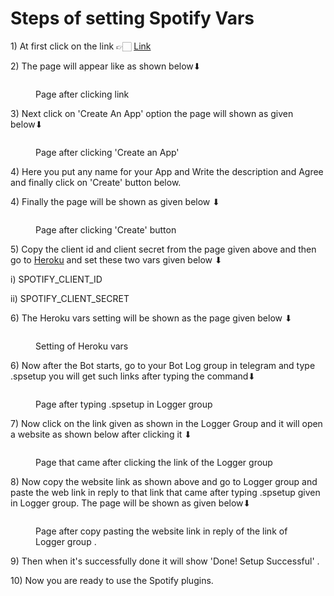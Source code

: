 # Steps of setting Spotify Vars

1\) At first click on the link 👉🏻 [Link](https://developer.spotify.com/dashboard/login)

2\) The page will appear like as shown below⬇

<figure><img src="https://telegra.ph/file/1c9c99833e327c1027d3e.jpg" alt=""><figcaption><p>Page after clicking link</p></figcaption></figure>

3\) Next click on 'Create An App' option the page will shown as given below⬇

<figure><img src="https://telegra.ph/file/8b4e50914e2a8b0c7e3f2.jpg" alt=""><figcaption><p>Page after clicking 'Create an App'</p></figcaption></figure>

4\) Here you put any name for your App and Write the description and Agree and finally click on 'Create' button below.

4\) Finally the page will be shown as given below ⬇

<figure><img src="https://telegra.ph/file/4b7207c7ddc0429242dfa.jpg" alt=""><figcaption><p>Page after clicking 'Create' button</p></figcaption></figure>

5\) Copy the client id and client secret from the page given above and then go to [Heroku](https://heroku.com/) and set these two vars given below ⬇

i) SPOTIFY\_CLIENT\_ID

ii) SPOTIFY\_CLIENT\_SECRET

6\) The Heroku vars setting will be shown as the page given below ⬇

<figure><img src="https://telegra.ph/file/9f6a76fd54c67ec5ca366.jpg" alt=""><figcaption><p>Setting of Heroku vars</p></figcaption></figure>

6\) Now after the Bot starts, go to your Bot Log group in telegram and type .spsetup you will get such links after typing the command⬇

<figure><img src="https://telegra.ph/file/34b2fbebfaf3119db88c8.png" alt=""><figcaption><p>Page after typing .spsetup in Logger group</p></figcaption></figure>

7\) Now click on the link given as shown in the Logger Group and it will open a website as shown below after clicking it ⬇

<figure><img src="https://telegra.ph/file/c7a2c6053473c5a4a10f7.jpg" alt=""><figcaption><p>Page that came after clicking the link of the Logger group</p></figcaption></figure>

8\) Now copy the website link as shown above and go to Logger group and paste the web link in reply to that link that came after typing .spsetup given in Logger group. The page will be shown as given below⬇

<figure><img src="https://telegra.ph/file/4902594ab447b1a931ab4.jpg" alt=""><figcaption><p>Page after copy pasting the website link in reply of the link of Logger group .</p></figcaption></figure>

9\) Then when it's successfully done it will show 'Done! Setup Successful' .

10\) Now you are ready to use the Spotify plugins.
